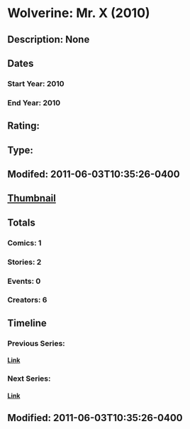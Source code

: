 # Wolverine: Mr. X (2010)
## Description: None
## Dates
### Start Year: 2010
### End Year: 2010
## Rating: 
## Type: 
## Modifed: 2011-06-03T10:35:26-0400
## [Thumbnail](http://i.annihil.us/u/prod/marvel/i/mg/f/60/4bacbaee19677.jpg)
## Totals
### Comics: 1
### Stories: 2
### Events: 0
### Creators: 6
## Timeline
### Previous Series: 
#### [Link]()
### Next Series: 
#### [Link]()
## Modified: 2011-06-03T10:35:26-0400